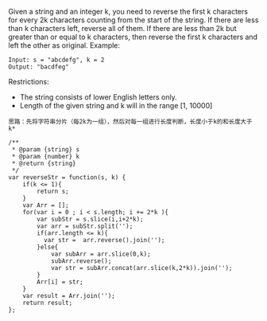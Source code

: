 Given a string and an integer k, you need to reverse the first k characters for every 2k characters counting from the start of the string. If there are less than k characters left, reverse all of them. If there are less than 2k but greater than or equal to k characters, then reverse the first k characters and left the other as original.
Example:
```
Input: s = "abcdefg", k = 2
Output: "bacdfeg"
```
Restrictions:
* The string consists of lower English letters only.
* Length of the given string and k will in the range [1, 10000]

```
思路：先将字符串分片（每2k为一组），然后对每一组进行长度判断，长度小于k的和长度大于k*

/**
 * @param {string} s
 * @param {number} k
 * @return {string}
 */
var reverseStr = function(s, k) {
    if(k <= 1){
        return s;
    }
    var Arr = [];
    for(var i = 0 ; i < s.length; i += 2*k ){
        var subStr = s.slice(i,i+2*k);
        var arr = subStr.split('');
        if(arr.length <= k){
          var str =  arr.reverse().join('');
        }else{
            var subArr = arr.slice(0,k);
            subArr.reverse();
            var str = subArr.concat(arr.slice(k,2*k)).join('');
        }
        Arr[i] = str;
    }
    var result = Arr.join('');
    return result;
};
```